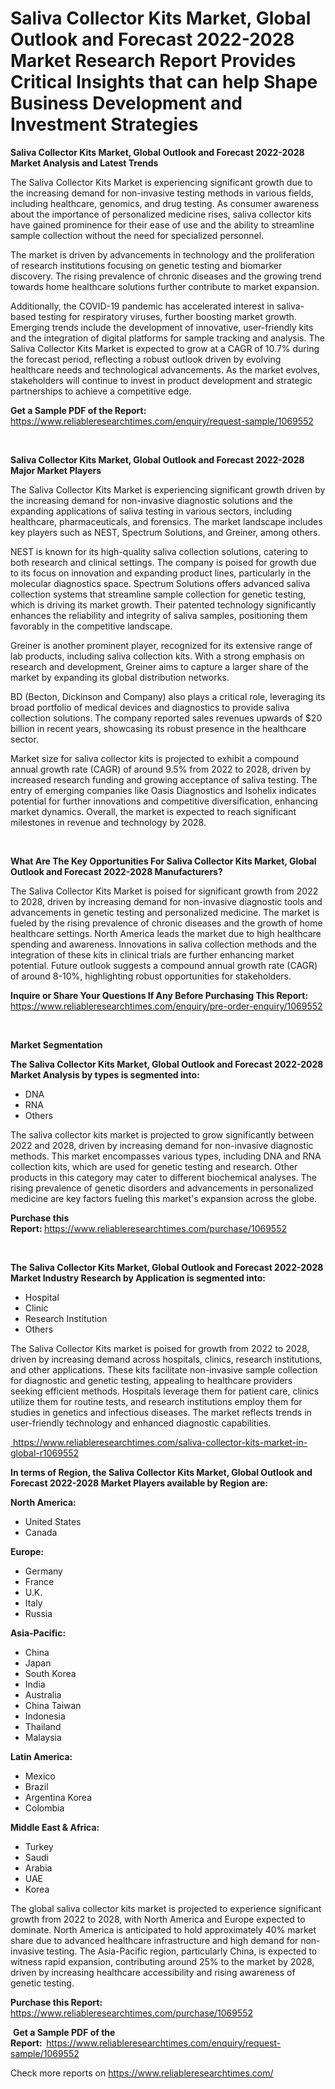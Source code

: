 <p><h1>Saliva Collector Kits Market, Global Outlook and Forecast 2022-2028 Market Research Report Provides Critical Insights that can help Shape Business Development and Investment Strategies</h1></p><p><strong>Saliva Collector Kits Market, Global Outlook and Forecast 2022-2028 Market Analysis and Latest Trends</strong></p>
<p><p>The Saliva Collector Kits Market is experiencing significant growth due to the increasing demand for non-invasive testing methods in various fields, including healthcare, genomics, and drug testing. As consumer awareness about the importance of personalized medicine rises, saliva collector kits have gained prominence for their ease of use and the ability to streamline sample collection without the need for specialized personnel.</p><p>The market is driven by advancements in technology and the proliferation of research institutions focusing on genetic testing and biomarker discovery. The rising prevalence of chronic diseases and the growing trend towards home healthcare solutions further contribute to market expansion. </p><p>Additionally, the COVID-19 pandemic has accelerated interest in saliva-based testing for respiratory viruses, further boosting market growth. Emerging trends include the development of innovative, user-friendly kits and the integration of digital platforms for sample tracking and analysis. The Saliva Collector Kits Market is expected to grow at a CAGR of 10.7% during the forecast period, reflecting a robust outlook driven by evolving healthcare needs and technological advancements. As the market evolves, stakeholders will continue to invest in product development and strategic partnerships to achieve a competitive edge.</p></p>
<p><strong>Get a Sample PDF of the Report:&nbsp;</strong> <a href="https://www.reliableresearchtimes.com/enquiry/request-sample/1069552?utm_campaign=2220&utm_medium=2&utm_source=Github&utm_content=ia&utm_term=21032025&utm_id=saliva-collector-kits-market-global-outlook-and-forecast-2022-2028">https://www.reliableresearchtimes.com/enquiry/request-sample/1069552</a></p>
<p>&nbsp;</p>
<p><strong>Saliva Collector Kits Market, Global Outlook and Forecast 2022-2028 Major Market Players</strong></p>
<p><p>The Saliva Collector Kits Market is experiencing significant growth driven by the increasing demand for non-invasive diagnostic solutions and the expanding applications of saliva testing in various sectors, including healthcare, pharmaceuticals, and forensics. The market landscape includes key players such as NEST, Spectrum Solutions, and Greiner, among others.</p><p>NEST is known for its high-quality saliva collection solutions, catering to both research and clinical settings. The company is poised for growth due to its focus on innovation and expanding product lines, particularly in the molecular diagnostics space. Spectrum Solutions offers advanced saliva collection systems that streamline sample collection for genetic testing, which is driving its market growth. Their patented technology significantly enhances the reliability and integrity of saliva samples, positioning them favorably in the competitive landscape.</p><p>Greiner is another prominent player, recognized for its extensive range of lab products, including saliva collection kits. With a strong emphasis on research and development, Greiner aims to capture a larger share of the market by expanding its global distribution networks.</p><p>BD (Becton, Dickinson and Company) also plays a critical role, leveraging its broad portfolio of medical devices and diagnostics to provide saliva collection solutions. The company reported sales revenues upwards of $20 billion in recent years, showcasing its robust presence in the healthcare sector. </p><p>Market size for saliva collector kits is projected to exhibit a compound annual growth rate (CAGR) of around 9.5% from 2022 to 2028, driven by increased research funding and growing acceptance of saliva testing. The entry of emerging companies like Oasis Diagnostics and Isohelix indicates potential for further innovations and competitive diversification, enhancing market dynamics. Overall, the market is expected to reach significant milestones in revenue and technology by 2028.</p></p>
<p>&nbsp;</p>
<p><strong>What Are The Key Opportunities For Saliva Collector Kits Market, Global Outlook and Forecast 2022-2028 Manufacturers?</strong></p>
<p><p>The Saliva Collector Kits Market is poised for significant growth from 2022 to 2028, driven by increasing demand for non-invasive diagnostic tools and advancements in genetic testing and personalized medicine. The market is fueled by the rising prevalence of chronic diseases and the growth of home healthcare settings. North America leads the market due to high healthcare spending and awareness. Innovations in saliva collection methods and the integration of these kits in clinical trials are further enhancing market potential. Future outlook suggests a compound annual growth rate (CAGR) of around 8-10%, highlighting robust opportunities for stakeholders.</p></p>
<p><strong>Inquire or Share Your Questions If Any Before Purchasing This Report:</strong> <a href="https://www.reliableresearchtimes.com/enquiry/pre-order-enquiry/1069552?utm_campaign=2220&utm_medium=2&utm_source=Github&utm_content=ia&utm_term=21032025&utm_id=saliva-collector-kits-market-global-outlook-and-forecast-2022-2028">https://www.reliableresearchtimes.com/enquiry/pre-order-enquiry/1069552</a></p>
<p>&nbsp;</p>
<p><strong>Market Segmentation</strong></p>
<p><strong>The Saliva Collector Kits Market, Global Outlook and Forecast 2022-2028 Market Analysis by types is segmented into:</strong></p>
<p><ul><li>DNA</li><li>RNA</li><li>Others</li></ul></p>
<p><p>The saliva collector kits market is projected to grow significantly between 2022 and 2028, driven by increasing demand for non-invasive diagnostic methods. This market encompasses various types, including DNA and RNA collection kits, which are used for genetic testing and research. Other products in this category may cater to different biochemical analyses. The rising prevalence of genetic disorders and advancements in personalized medicine are key factors fueling this market's expansion across the globe.</p></p>
<p><strong>Purchase this Report:&nbsp;</strong><a href="https://www.reliableresearchtimes.com/purchase/1069552?utm_campaign=2220&utm_medium=2&utm_source=Github&utm_content=ia&utm_term=21032025&utm_id=saliva-collector-kits-market-global-outlook-and-forecast-2022-2028">https://www.reliableresearchtimes.com/purchase/1069552</a></p>
<p>&nbsp;</p>
<p><strong>The Saliva Collector Kits Market, Global Outlook and Forecast 2022-2028 Market Industry Research by Application is segmented into:</strong></p>
<p><ul><li>Hospital</li><li>Clinic</li><li>Research Institution</li><li>Others</li></ul></p>
<p><p>The Saliva Collector Kits market is poised for growth from 2022 to 2028, driven by increasing demand across hospitals, clinics, research institutions, and other applications. These kits facilitate non-invasive sample collection for diagnostic and genetic testing, appealing to healthcare providers seeking efficient methods. Hospitals leverage them for patient care, clinics utilize them for routine tests, and research institutions employ them for studies in genetics and infectious diseases. The market reflects trends in user-friendly technology and enhanced diagnostic capabilities.</p></p>
<p><a href="https://www.reliableresearchtimes.com/saliva-collector-kits-market-in-global-r1069552?utm_campaign=2220&utm_medium=2&utm_source=Github&utm_content=ia&utm_term=21032025&utm_id=saliva-collector-kits-market-global-outlook-and-forecast-2022-2028">&nbsp;https://www.reliableresearchtimes.com/saliva-collector-kits-market-in-global-r1069552</a></p>
<p><strong>In terms of Region, the Saliva Collector Kits Market, Global Outlook and Forecast 2022-2028 Market Players available by Region are:</strong></p>
<p>
    <p> <strong> North America: </strong>
        <ul>
            <li>United States</li>
            <li>Canada</li>
        </ul>
        </p> 
    <p> <strong> Europe: </strong>
        <ul>
            <li>Germany</li>
            <li>France</li>
            <li>U.K.</li>
            <li>Italy</li>
            <li>Russia</li>
        </ul>
        </p> 
    <p> <strong> Asia-Pacific: </strong>
        <ul>
            <li>China</li>
            <li>Japan</li>
            <li>South Korea</li>
            <li>India</li>
            <li>Australia</li>
            <li>China Taiwan</li>
            <li>Indonesia</li>
            <li>Thailand</li>
            <li>Malaysia</li>
        </ul>
        </p> 
    <p> <strong> Latin America: </strong>
        <ul>
            <li>Mexico</li>
            <li>Brazil</li>
            <li>Argentina Korea</li>
            <li>Colombia</li>
        </ul>
        </p> 
    <p> <strong> Middle East & Africa: </strong>
        <ul>
            <li>Turkey</li>
            <li>Saudi</li>
            <li>Arabia</li>
            <li>UAE</li>
            <li>Korea</li>
        </ul>
    </p>
    </p>
<p><p>The global saliva collector kits market is projected to experience significant growth from 2022 to 2028, with North America and Europe expected to dominate. North America is anticipated to hold approximately 40% market share due to advanced healthcare infrastructure and high demand for non-invasive testing. The Asia-Pacific region, particularly China, is expected to witness rapid expansion, contributing around 25% to the market by 2028, driven by increasing healthcare accessibility and rising awareness of genetic testing.</p></p>
<p><strong>Purchase this Report: </strong><a href="https://www.reliableresearchtimes.com/purchase/1069552?utm_campaign=2220&utm_medium=2&utm_source=Github&utm_content=ia&utm_term=21032025&utm_id=saliva-collector-kits-market-global-outlook-and-forecast-2022-2028">https://www.reliableresearchtimes.com/purchase/1069552</a></p>
<p>&nbsp;<strong>Get a Sample PDF of the Report:&nbsp;&nbsp;</strong><a href="https://www.reliableresearchtimes.com/enquiry/request-sample/1069552?utm_campaign=2220&utm_medium=2&utm_source=Github&utm_content=ia&utm_term=21032025&utm_id=saliva-collector-kits-market-global-outlook-and-forecast-2022-2028">https://www.reliableresearchtimes.com/enquiry/request-sample/1069552</a></p>
<p><strong></strong></p>
<p>Check more reports on <a href="https://www.reliableresearchtimes.com/?utm_campaign=2220&utm_medium=2&utm_source=Github&utm_content=ia&utm_term=21032025&utm_id=saliva-collector-kits-market-global-outlook-and-forecast-2022-2028">https://www.reliableresearchtimes.com/</a></p>